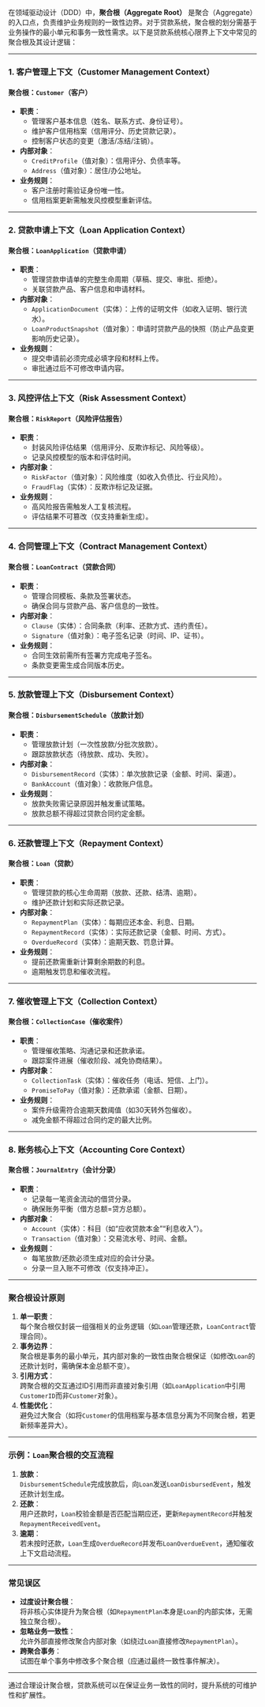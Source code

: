 在领域驱动设计（DDD）中，**聚合根（Aggregate Root）** 是聚合（Aggregate）的入口点，负责维护业务规则的一致性边界。对于贷款系统，聚合根的划分需基于业务操作的最小单元和事务一致性需求。以下是贷款系统核心限界上下文中常见的聚合根及其设计逻辑：

---

### **1. 客户管理上下文（Customer Management Context）**
#### **聚合根：`Customer`（客户）**
- **职责**：
    - 管理客户基本信息（姓名、联系方式、身份证号）。
    - 维护客户信用档案（信用评分、历史贷款记录）。
    - 控制客户状态的变更（激活/冻结/注销）。
- **内部对象**：
    - `CreditProfile`（值对象）：信用评分、负债率等。
    - `Address`（值对象）：居住/办公地址。
- **业务规则**：
    - 客户注册时需验证身份唯一性。
    - 信用档案更新需触发风控模型重新评估。

---

### **2. 贷款申请上下文（Loan Application Context）**
#### **聚合根：`LoanApplication`（贷款申请）**
- **职责**：
    - 管理贷款申请单的完整生命周期（草稿、提交、审批、拒绝）。
    - 关联贷款产品、客户信息和申请材料。
- **内部对象**：
    - `ApplicationDocument`（实体）：上传的证明文件（如收入证明、银行流水）。
    - `LoanProductSnapshot`（值对象）：申请时贷款产品的快照（防止产品变更影响历史记录）。
- **业务规则**：
    - 提交申请前必须完成必填字段和材料上传。
    - 审批通过后不可修改申请内容。

---

### **3. 风控评估上下文（Risk Assessment Context）**
#### **聚合根：`RiskReport`（风险评估报告）**
- **职责**：
    - 封装风险评估结果（信用评分、反欺诈标记、风险等级）。
    - 记录风控模型的版本和评估时间。
- **内部对象**：
    - `RiskFactor`（值对象）：风险维度（如收入负债比、行业风险）。
    - `FraudFlag`（实体）：反欺诈标记及证据。
- **业务规则**：
    - 高风险报告需触发人工复核流程。
    - 评估结果不可篡改（仅支持重新生成）。

---

### **4. 合同管理上下文（Contract Management Context）**
#### **聚合根：`LoanContract`（贷款合同）**
- **职责**：
    - 管理合同模板、条款及签署状态。
    - 确保合同与贷款产品、客户信息的一致性。
- **内部对象**：
    - `Clause`（实体）：合同条款（利率、还款方式、违约责任）。
    - `Signature`（值对象）：电子签名记录（时间、IP、证书）。
- **业务规则**：
    - 合同生效前需所有签署方完成电子签名。
    - 条款变更需生成合同版本历史。

---

### **5. 放款管理上下文（Disbursement Context）**
#### **聚合根：`DisbursementSchedule`（放款计划）**
- **职责**：
    - 管理放款计划（一次性放款/分批次放款）。
    - 跟踪放款状态（待放款、成功、失败）。
- **内部对象**：
    - `DisbursementRecord`（实体）：单次放款记录（金额、时间、渠道）。
    - `BankAccount`（值对象）：收款账户信息。
- **业务规则**：
    - 放款失败需记录原因并触发重试策略。
    - 放款总额不得超过贷款合同约定金额。

---

### **6. 还款管理上下文（Repayment Context）**
#### **聚合根：`Loan`（贷款）**
- **职责**：
    - 管理贷款的核心生命周期（放款、还款、结清、逾期）。
    - 维护还款计划和实际还款记录。
- **内部对象**：
    - `RepaymentPlan`（实体）：每期应还本金、利息、日期。
    - `RepaymentRecord`（实体）：实际还款记录（金额、时间、方式）。
    - `OverdueRecord`（实体）：逾期天数、罚息计算。
- **业务规则**：
    - 提前还款需重新计算剩余期数的利息。
    - 逾期触发罚息和催收流程。

---

### **7. 催收管理上下文（Collection Context）**
#### **聚合根：`CollectionCase`（催收案件）**
- **职责**：
    - 管理催收策略、沟通记录和还款承诺。
    - 跟踪案件进展（催收阶段、减免协商结果）。
- **内部对象**：
    - `CollectionTask`（实体）：催收任务（电话、短信、上门）。
    - `PromiseToPay`（值对象）：还款承诺（金额、日期）。
- **业务规则**：
    - 案件升级需符合逾期天数阈值（如30天转外包催收）。
    - 减免金额不得超过合同约定的最大比例。

---

### **8. 账务核心上下文（Accounting Core Context）**
#### **聚合根：`JournalEntry`（会计分录）**
- **职责**：
    - 记录每一笔资金流动的借贷分录。
    - 确保账务平衡（借方总额=贷方总额）。
- **内部对象**：
    - `Account`（实体）：科目（如“应收贷款本金”“利息收入”）。
    - `Transaction`（值对象）：交易流水号、时间、金额。
- **业务规则**：
    - 每笔放款/还款必须生成对应的会计分录。
    - 分录一旦入账不可修改（仅支持冲正）。

---

### **聚合根设计原则**
1. **单一职责**：  
   每个聚合根仅封装一组强相关的业务逻辑（如`Loan`管理还款，`LoanContract`管理合同）。
2. **事务边界**：  
   聚合根是事务的最小单元，其内部对象的一致性由聚合根保证（如修改`Loan`的还款计划时，需确保本金总额不变）。
3. **引用方式**：  
   跨聚合根的交互通过ID引用而非直接对象引用（如`LoanApplication`中引用`CustomerID`而非`Customer`对象）。
4. **性能优化**：  
   避免过大聚合（如将`Customer`的信用档案与基本信息分离为不同聚合根，若更新频率差异大）。

---

### **示例：`Loan`聚合根的交互流程**
1. **放款**：  
   `DisbursementSchedule`完成放款后，向`Loan`发送`LoanDisbursedEvent`，触发还款计划生成。
2. **还款**：  
   用户还款时，`Loan`校验金额是否匹配当期应还，更新`RepaymentRecord`并触发`RepaymentReceivedEvent`。
3. **逾期**：  
   若未按时还款，`Loan`生成`OverdueRecord`并发布`LoanOverdueEvent`，通知催收上下文启动流程。

---

### **常见误区**
- **过度设计聚合根**：  
  将非核心实体提升为聚合根（如`RepaymentPlan`本身是`Loan`的内部实体，无需独立聚合根）。
- **忽略业务一致性**：  
  允许外部直接修改聚合内部对象（如绕过`Loan`直接修改`RepaymentPlan`）。
- **跨聚合事务**：  
  试图在单个事务中修改多个聚合根（应通过最终一致性事件解决）。

---

通过合理设计聚合根，贷款系统可以在保证业务一致性的同时，提升系统的可维护性和扩展性。